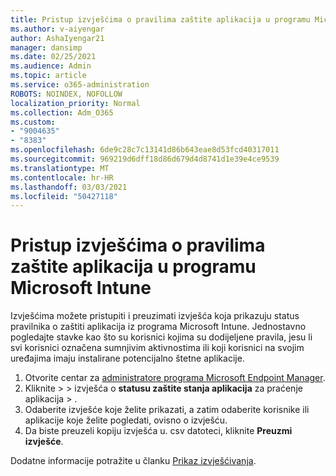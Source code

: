 ```yaml
---
title: Pristup izvješćima o pravilima zaštite aplikacija u programu Microsoft Intune
ms.author: v-aiyengar
author: AshaIyengar21
manager: dansimp
ms.date: 02/25/2021
ms.audience: Admin
ms.topic: article
ms.service: o365-administration
ROBOTS: NOINDEX, NOFOLLOW
localization_priority: Normal
ms.collection: Adm_O365
ms.custom:
- "9004635"
- "8383"
ms.openlocfilehash: 6de9c28c7c13141d86b643eae8d53fcd40317011
ms.sourcegitcommit: 969219d6dff18d86d679d4d8741d1e39e4ce9539
ms.translationtype: MT
ms.contentlocale: hr-HR
ms.lasthandoff: 03/03/2021
ms.locfileid: "50427118"
---
```

# <a name="access-reports-about-app-protection-policies-in-microsoft-intune"></a>Pristup izvješćima o pravilima zaštite aplikacija u programu Microsoft Intune

Izvješćima možete pristupiti i preuzimati izvješća koja prikazuju status pravilnika o zaštiti aplikacija iz programa Microsoft Intune. Jednostavno pogledajte stavke kao što su korisnici kojima su dodijeljene pravila, jesu li svi korisnici označena sumnjivim aktivnostima ili koji korisnici na svojim uređajima imaju instalirane potencijalno štetne aplikacije.

1. Otvorite centar za [administratore programa Microsoft Endpoint Manager](https://go.microsoft.com/fwlink/?linkid=2109431).
1. Kliknite   >    >  izvješća o **statusu zaštite stanja aplikacija** za praćenje aplikacija  >  .
1. Odaberite izvješće koje želite prikazati, a zatim odaberite korisnike ili aplikacije koje želite pogledati, ovisno o izvješću.
1. Da biste preuzeli kopiju izvješća u. csv datoteci, kliknite **Preuzmi izvješće**.

Dodatne informacije potražite u članku [Prikaz izvješćivanja](https://go.microsoft.com/fwlink/?linkid=2109431).
